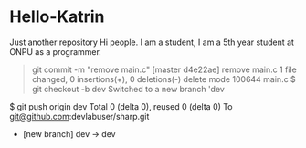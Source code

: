 # Hello-Katrin
Just another repository
Hi people. I am a student, I am a 5th year student at ONPU as a programmer.
> git commit -m "remove main.c"
[master d4e22ae] remove main.c
 1 file changed, 0 insertions(+), 0 deletions(-)
 delete mode 100644 main.c
 $ git checkout -b dev
Switched to a new branch 'dev

$ git push origin dev
Total 0 (delta 0), reused 0 (delta 0)
To git@github.com:devlabuser/sharp.git
 * [new branch]      dev -> dev
 
